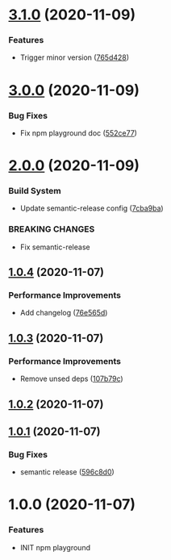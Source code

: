 # [3.1.0](https://github.com/hamzahamidi/playground-npm/compare/v3.0.0...v3.1.0) (2020-11-09)


### Features

* Trigger minor version ([765d428](https://github.com/hamzahamidi/playground-npm/commit/765d428c5938850850295e3209977d6ec19a11b9))

# [3.0.0](https://github.com/hamzahamidi/playground-npm/compare/v2.0.0...v3.0.0) (2020-11-09)


### Bug Fixes

* Fix npm playground doc ([552ce77](https://github.com/hamzahamidi/playground-npm/commit/552ce77b6441c6153d86c2c6d5f9a8c7f8345e81))

# [2.0.0](https://github.com/hamzahamidi/playground-npm/compare/v1.0.4...v2.0.0) (2020-11-09)


### Build System

* Update semantic-release config ([7cba9ba](https://github.com/hamzahamidi/playground-npm/commit/7cba9bab883fb8e961d4738dd17c6252a804d06e))


### BREAKING CHANGES

* Fix semantic-release

## [1.0.4](https://github.com/hamzahamidi/playground-npm/compare/v1.0.3...v1.0.4) (2020-11-07)


### Performance Improvements

* Add changelog ([76e565d](https://github.com/hamzahamidi/playground-npm/commit/76e565dc2b147f79499e004aabead00bf9991410))

## [1.0.3](https://github.com/hamzahamidi/playground-npm/compare/v1.0.2...v1.0.3) (2020-11-07)


### Performance Improvements

* Remove unsed deps ([107b79c](https://github.com/hamzahamidi/playground-npm/commit/107b79cb930006d12537edd4af4e0e6536222a82))

## [1.0.2](https://github.com/hamzahamidi/playground-npm/compare/v1.0.1...v1.0.2) (2020-11-07)

## [1.0.1](https://github.com/hamzahamidi/playground-npm/compare/v1.0.0...v1.0.1) (2020-11-07)


### Bug Fixes

* semantic release ([596c8d0](https://github.com/hamzahamidi/playground-npm/commit/596c8d094cd8f1f654154f8df578db98cdd95124))

# 1.0.0 (2020-11-07)


### Features

* INIT npm playground
